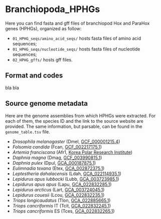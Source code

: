 # Branchiopoda_HPHGs
Here you can find fasta and gff files of branchiopod Hox and ParaHox genes (HPHGs), organized as follow:
- <code>01_HPHG_seqs/amino_acid_seqs/</code> hosts fasta files of amino acid sequences;
- <code>01_HPHG_seqs/nucleotide_seqs/</code> hosts fasta files of nucleotide sequences;
- <code>02_HPHG_gffs/</code> hosts gff files.

## Format and codes
bla bla

## Source genome metadata
Here are the genome assemblies from which HPHGs were extracted. For each of them, the species ID and the link to the source website are provided. The same information, but parsable, can be found in the <code>genome_table.tsv</code> file.

  - *Drosophila melanogaster* (Dmel, [GCF_000001215.4](https://www.ncbi.nlm.nih.gov/assembly/GCF_000001215.4/))
  - *Folsomia candida* (Fcan, [GCF_002217175.1](https://www.ncbi.nlm.nih.gov/assembly/GCF_002217175.1))
  - *Artemia franciscana* (Afr1, [Korea Polar Research Institute](https://antagen.kopri.re.kr/project/genome_info_iframe.php?Code=AF01))
  - *Daphnia magna*	(Dmag, [GCF_003990815.1](https://www.ncbi.nlm.nih.gov/assembly/GCF_003990815.1/))
  - *Daphnia pulex*	(Dpul, [GCA_000187875.1](https://www.ncbi.nlm.nih.gov/assembly/GCA_000187875.1/))
  - *Eulimnadia texana*	(Etex, [GCA_002872375.1](https://www.ncbi.nlm.nih.gov/assembly/GCA_002872375.1/))
  - *Leptestheria dahalacensis* (Ldah, [GCA_022114935.1](https://www.ncbi.nlm.nih.gov/assembly/GCA_022114935.1/))
  - *Lepidurus apus lubbocki* (Lubb, [GCA_003723985.1](https://www.ncbi.nlm.nih.gov/assembly/GCA_003723985.1/))
  - *Lepidurus apus apus* (Lapu, [GCA_022832285.1](https://www.ncbi.nlm.nih.gov/assembly/GCA_022832285.1/))
  - *Lepidurus arcticus* (Lart, [GCA_003724045.1](https://www.ncbi.nlm.nih.gov/assembly/GCA_003724045.1/))
  - *Lepidurus couesii* (Lcou, [GCA_022832235.1](https://www.ncbi.nlm.nih.gov/assembly/GCA_022832235.1/))
  - *Triops longicaudatus*	(Tlon, [GCA_022885665.1](https://www.ncbi.nlm.nih.gov/assembly/GCA_022885665.1/))
  - *Triops cancriformis* IT	(Tcit, [GCA_022832245.1](https://www.ncbi.nlm.nih.gov/assembly/GCA_022832245.1))
  - *Triops cancriformis* ES	(Tces, [GCA_022832265.1](https://www.ncbi.nlm.nih.gov/assembly/GCA_022832265.1))
